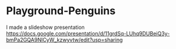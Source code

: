 # Playground-Penguins

I made a slideshow presentation https://docs.google.com/presentation/d/11grdSq-LUhq9DUBeiQ3y-bmPa2GQA9NlCyW_kzwyvtw/edit?usp=sharing
